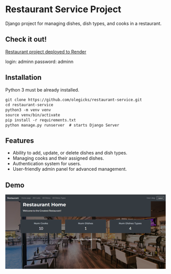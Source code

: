 # Restaurant Service Project

Django project for managing dishes, dish types, and cooks in a restaurant.

## Check it out!  

[Restaurant project deployed to Render](https://restaurant-service-t6ff.onrender.com)


login: adminn
password: adminn

## Installation

Python 3 must be already installed.

```shell
git clone https://github.com/olegicks/restaurant-service.git
cd restaurant-service
python3 -m venv venv
source venv/bin/activate
pip install -r requirements.txt
python manage.py runserver  # starts Django Server
```

## Features
* Ability to add, update, or delete dishes and dish types.
* Managing cooks and their assigned dishes.
* Authentication system for users.
* User-friendly admin panel for advanced management.

## Demo
![img_5.png](img_5.png)
